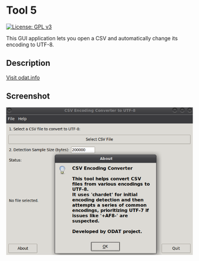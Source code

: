 # Tool 5

[![License: GPL v3](https://img.shields.io/badge/License-GPLv3-blue.svg)](https://www.gnu.org/licenses/gpl-3.0)

This GUI application lets you open a CSV and automatically change its encoding to UTF-8.

## Description

[Visit odat.info](https://odat.info)

## Screenshot

![Application Screenshot](screen.png)
